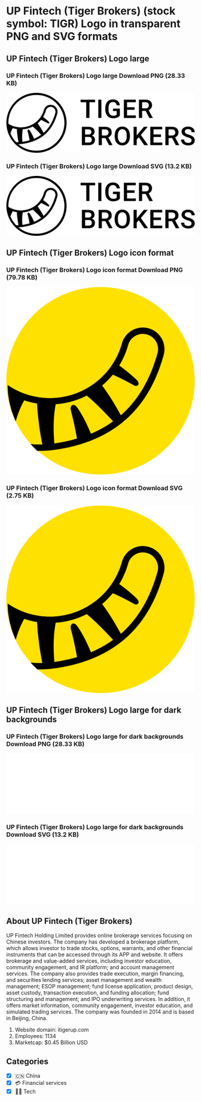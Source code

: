 # UP Fintech (Tiger Brokers) (stock symbol: TIGR) Logo in transparent PNG and SVG formats

## UP Fintech (Tiger Brokers) Logo large

### UP Fintech (Tiger Brokers) Logo large Download PNG (28.33 KB)

![UP Fintech (Tiger Brokers) Logo large Download PNG (28.33 KB)](/img/orig/TIGR_BIG-47972b52.png)

### UP Fintech (Tiger Brokers) Logo large Download SVG (13.2 KB)

![UP Fintech (Tiger Brokers) Logo large Download SVG (13.2 KB)](/img/orig/TIGR_BIG-054772be.svg)

## UP Fintech (Tiger Brokers) Logo icon format

### UP Fintech (Tiger Brokers) Logo icon format Download PNG (79.78 KB)

![UP Fintech (Tiger Brokers) Logo icon format Download PNG (79.78 KB)](/img/orig/TIGR-4c4ad0ad.png)

### UP Fintech (Tiger Brokers) Logo icon format Download SVG (2.75 KB)

![UP Fintech (Tiger Brokers) Logo icon format Download SVG (2.75 KB)](/img/orig/TIGR-aebd64ee.svg)

## UP Fintech (Tiger Brokers) Logo large for dark backgrounds

### UP Fintech (Tiger Brokers) Logo large for dark backgrounds Download PNG (28.33 KB)

![UP Fintech (Tiger Brokers) Logo large for dark backgrounds Download PNG (28.33 KB)](/img/orig/TIGR_BIG.D-b86e1da4.png)

### UP Fintech (Tiger Brokers) Logo large for dark backgrounds Download SVG (13.2 KB)

![UP Fintech (Tiger Brokers) Logo large for dark backgrounds Download SVG (13.2 KB)](/img/orig/TIGR_BIG.D-e8a6e067.svg)

## About UP Fintech (Tiger Brokers)

UP Fintech Holding Limited provides online brokerage services focusing on Chinese investors. The company has developed a brokerage platform, which allows investor to trade stocks, options, warrants, and other financial instruments that can be accessed through its APP and website. It offers brokerage and value-added services, including investor education, community engagement, and IR platform; and account management services. The company also provides trade execution, margin financing, and securities lending services; asset management and wealth management; ESOP management; fund license application, product design, asset custody, transaction execution, and funding allocation; fund structuring and management; and IPO underwriting services. In addition, it offers market information, community engagement, investor education, and simulated trading services. The company was founded in 2014 and is based in Beijing, China.

1. Website domain: itigerup.com
2. Employees: 1134
3. Marketcap: $0.45 Billion USD


## Categories
- [x] 🇨🇳 China
- [x] 💳 Financial services
- [x] 👩‍💻 Tech

